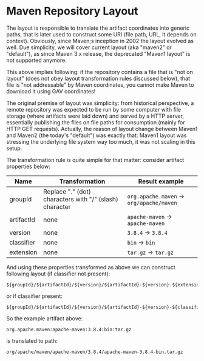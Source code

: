 # Maven Repository Layout

<!--
Licensed to the Apache Software Foundation (ASF) under one
or more contributor license agreements.  See the NOTICE file
distributed with this work for additional information
regarding copyright ownership.  The ASF licenses this file
to you under the Apache License, Version 2.0 (the
"License"); you may not use this file except in compliance
with the License.  You may obtain a copy of the License at

    http://www.apache.org/licenses/LICENSE-2.0

Unless required by applicable law or agreed to in writing,
software distributed under the License is distributed on an
"AS IS" BASIS, WITHOUT WARRANTIES OR CONDITIONS OF ANY
KIND, either express or implied.  See the License for the
specific language governing permissions and limitations
under the License.
-->

The layout is responsible to translate the artifact coordinates into generic paths, that is later used to construct some
URI (file path, URL, it depends on context). Obviously, since Maven;s inception in 2002 the layout evolved as well.
Due simplicity, we will cover current layout (aka "maven2" or "default"), as since Maven 3.x release, the deprecated
"Maven1 layout" is not supported anymore.

This above implies following: if the repository contains a file that is "not on layout" (does not obey layout 
transformation rules discussed below), that file is "not addressable" by Maven coordinates, you cannot make Maven
to download it using GAV coordinates!

The original premise of layout was simplicity: from historical perspective, a remote repository was expected to be run
by some computer with file storage (where artifacts were laid down) and served by a HTTP server, essentially publishing 
the files on file paths for consumption (mainly for HTTP GET requests). Actually, the reason of layout change between
Maven1 and Maven2 (the today's "default") was exactly that: Maven1 layout was stressing the underlying file system 
way too much, it was not scaling in this setup.

The transformation rule is quite simple for that matter: consider artifact properties below:

| Name       | Transformation                                          | Result example                           |
|------------|---------------------------------------------------------|------------------------------------------|
| groupId    | Replace "." (dot) characters with "/" (slash) character | `org.apache.maven` -> `org/apache/maven` |
| artifactId | none | `apache-maven` -> `apache-maven`         |
| version    | none | `3.8.4` -> `3.8.4`                       |
| classifier | none | `bin` -> `bin`                           |
| extension  | none | `tar.gz` -> `tar.gz`                     |

And using these properties transformed as above we can construct following layout (if classifier not present):

```
${groupId}/${artifactId}/${version}/${artifactId}-${version}.${extension}
```

or if classifier present:

```
${groupId}/${artifactId}/${version}/${artifactId}-${version}-${classifier}.${extension}
```

So the example artifact above:

```
org.apache.maven:apache-maven:3.8.4:bin:tar.gz
```

is translated to path:

```
org/apache/maven/apache-maven/3.8.4/apache-maven-3.8.4-bin.tar.gz
```

